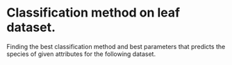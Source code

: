 # Classification method on leaf dataset.

Finding the best classification method and best parameters that predicts the species of given attributes for the following dataset.
